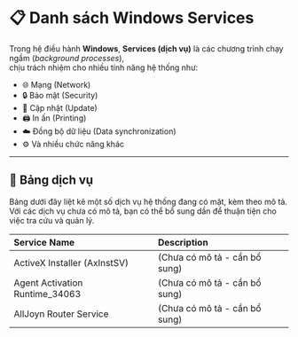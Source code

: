 # 📋 Danh sách Windows Services

Trong hệ điều hành **Windows**, **Services (dịch vụ)** là các chương trình chạy ngầm (_background processes_),  
chịu trách nhiệm cho nhiều tính năng hệ thống như:  

- 🌐 Mạng (Network)  
- 🔒 Bảo mật (Security)  
- 🔄 Cập nhật (Update)  
- 🖨️ In ấn (Printing)  
- ☁️ Đồng bộ dữ liệu (Data synchronization)  
- ⚙️ Và nhiều chức năng khác  

---

## 📑 Bảng dịch vụ

Bảng dưới đây liệt kê một số dịch vụ hệ thống đang có mặt, kèm theo mô tả.  
Với các dịch vụ chưa có mô tả, bạn có thể bổ sung dần để thuận tiện cho việc tra cứu và quản lý.  

| **Service Name**                                                                    | **Description**                |
|:------------------------------------------------------------------------------------|:-------------------------------|
| ActiveX Installer (AxInstSV)                                                        | (Chưa có mô tả - cần bổ sung)  |
| Agent Activation Runtime_34063                                                      | (Chưa có mô tả - cần bổ sung)  |
| AllJoyn Router Service                                                              | (Chưa có mô tả - cần bổ sung)  |
